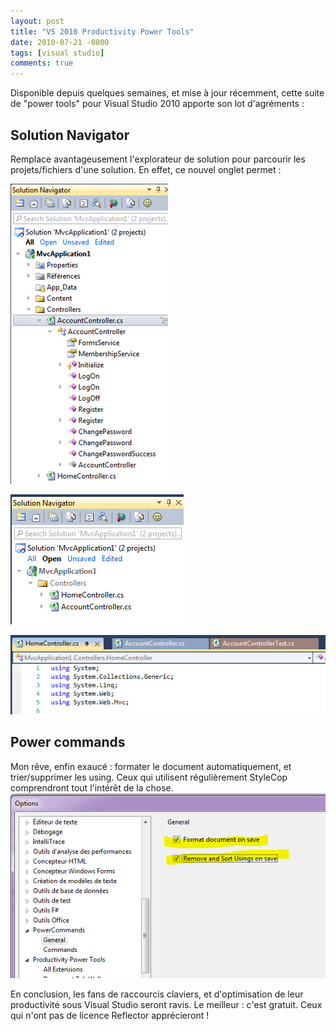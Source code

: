 ```yaml
---
layout: post
title: "VS 2010 Productivity Power Tools"
date: 2010-07-21 -0800
tags: [visual studio]
comments: true
---
```


Disponible depuis quelques semaines, et mise à jour récemment, cette suite de "power tools" pour Visual Studio 2010 apporte son lot d'agréments :

Solution Navigator
-

Remplace avantageusement l'explorateur de solution pour parcourir les projets/fichiers d'une solution. En effet, ce nouvel onglet permet :

![déplier les fichiers source, afin d'en afficher la liste des membres](/img/2010-07-21-vs-2010-productivity-power-tools.png)

![afficher uniquement les fichiers ouverts, ou les fichiers non sauvegardés](/img/2010-07-21-vs-2010-productivity-power-tools1.png)

![les onglets prennent une couleur par projet, et il est possible de les épingler](/img/2010-07-21-vs-2010-productivity-power-tools2.png)

Power commands
-

Mon rêve, enfin exaucé : formater le document automatiquement, et trier/supprimer les using. Ceux qui utilisent régulièrement StyleCop comprendront tout l'intérêt de la chose. 
![formater le document automatiquement](/img/2010-07-21-vs-2010-productivity-power-tools3.png)

En conclusion, les fans de raccourcis claviers, et d'optimisation de leur productivité sous Visual Studio seront ravis. Le meilleur : c'est gratuit. Ceux qui n'ont pas de licence Reflector apprécieront !